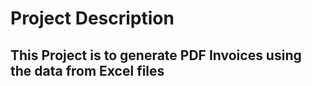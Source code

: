 # Project Description

## This Project  is to generate PDF Invoices using the data from Excel files
